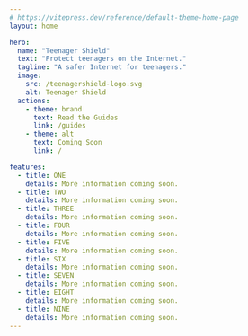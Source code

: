 ```yaml
---
# https://vitepress.dev/reference/default-theme-home-page
layout: home

hero:
  name: "Teenager Shield"
  text: "Protect teenagers on the Internet."
  tagline: "A safer Internet for teenagers."
  image:
    src: /teenagershield-logo.svg
    alt: Teenager Shield
  actions:
    - theme: brand
      text: Read the Guides
      link: /guides
    - theme: alt
      text: Coming Soon
      link: /

features:
  - title: ONE
    details: More information coming soon.
  - title: TWO
    details: More information coming soon.
  - title: THREE
    details: More information coming soon.
  - title: FOUR
    details: More information coming soon.
  - title: FIVE
    details: More information coming soon.
  - title: SIX
    details: More information coming soon.
  - title: SEVEN
    details: More information coming soon.
  - title: EIGHT
    details: More information coming soon.
  - title: NINE
    details: More information coming soon.
---
```


